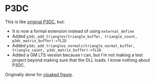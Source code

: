 # P3DC

This is like [original P3DC](https://github.com/RobQuistNL/P3DC), but:

- It is now a formal extension instead of using `external_define`
- Added `p3dc_add_triangles(triangle_buffer, triangle_count, p3dc_matrix_buffer)->TLID`
- Added `p3dc_add_triangles_normals(triangle_normal_buffer, triangle_count, p3dc_matrix_buffer)->TLID`
- Added a GM LTS version because I can, but I'm not making a test project beyond making sure that the DLL loads. I know nothing about P3DC.

Originally done for [cloaked figure](https://x.com/cloak_figure).